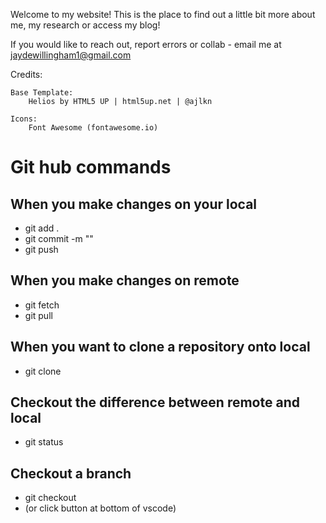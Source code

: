 Welcome to my website! This is the place to find out a little bit more about me, my research or access my blog!

If you would like to reach out, report errors or collab - email me at jaydewillingham1@gmail.com



Credits:

	Base Template:
		Helios by HTML5 UP | html5up.net | @ajlkn

	Icons:
		Font Awesome (fontawesome.io)


# Git hub commands

## When you make changes on your local 
- git add .
- git commit -m "<message>"
- git push

## When you make changes on remote
- git fetch
- git pull

## When you want to clone a repository onto local
- git clone <url>

## Checkout the difference between remote and local
- git status

## Checkout a branch
- git checkout <branchname>
- (or click button at bottom of vscode)